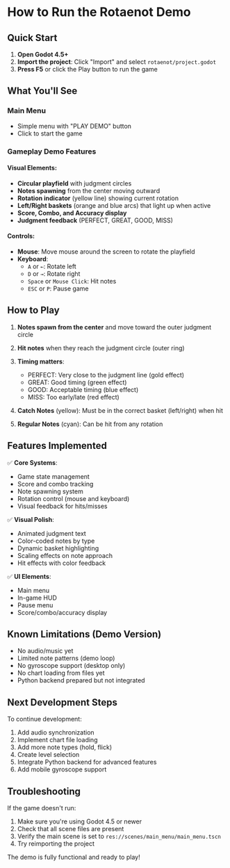 # How to Run the Rotaenot Demo

## Quick Start

1. **Open Godot 4.5+**
2. **Import the project**: Click "Import" and select `rotaenot/project.godot`
3. **Press F5** or click the Play button to run the game

## What You'll See

### Main Menu
- Simple menu with "PLAY DEMO" button
- Click to start the game

### Gameplay Demo Features

#### Visual Elements:
- **Circular playfield** with judgment circles
- **Notes spawning** from the center moving outward
- **Rotation indicator** (yellow line) showing current rotation
- **Left/Right baskets** (orange and blue arcs) that light up when active
- **Score, Combo, and Accuracy display**
- **Judgment feedback** (PERFECT, GREAT, GOOD, MISS)

#### Controls:
- **Mouse**: Move mouse around the screen to rotate the playfield
- **Keyboard**:
  - `A` or `←`: Rotate left
  - `D` or `→`: Rotate right
  - `Space` or `Mouse Click`: Hit notes
  - `ESC` or `P`: Pause game

## How to Play

1. **Notes spawn from the center** and move toward the outer judgment circle
2. **Hit notes** when they reach the judgment circle (outer ring)
3. **Timing matters**:
   - PERFECT: Very close to the judgment line (gold effect)
   - GREAT: Good timing (green effect)
   - GOOD: Acceptable timing (blue effect)
   - MISS: Too early/late (red effect)

4. **Catch Notes** (yellow): Must be in the correct basket (left/right) when hit
5. **Regular Notes** (cyan): Can be hit from any rotation

## Features Implemented

✅ **Core Systems**:
- Game state management
- Score and combo tracking
- Note spawning system
- Rotation control (mouse and keyboard)
- Visual feedback for hits/misses

✅ **Visual Polish**:
- Animated judgment text
- Color-coded notes by type
- Dynamic basket highlighting
- Scaling effects on note approach
- Hit effects with color feedback

✅ **UI Elements**:
- Main menu
- In-game HUD
- Pause menu
- Score/combo/accuracy display

## Known Limitations (Demo Version)

- No audio/music yet
- Limited note patterns (demo loop)
- No gyroscope support (desktop only)
- No chart loading from files yet
- Python backend prepared but not integrated

## Next Development Steps

To continue development:
1. Add audio synchronization
2. Implement chart file loading
3. Add more note types (hold, flick)
4. Create level selection
5. Integrate Python backend for advanced features
6. Add mobile gyroscope support

## Troubleshooting

If the game doesn't run:
1. Make sure you're using Godot 4.5 or newer
2. Check that all scene files are present
3. Verify the main scene is set to `res://scenes/main_menu/main_menu.tscn`
4. Try reimporting the project

The demo is fully functional and ready to play!